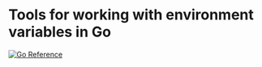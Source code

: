 # Tools for working with environment variables in Go

[![Go Reference](https://pkg.go.dev/badge/github.com/mtraver/envtools.svg)](https://pkg.go.dev/github.com/mtraver/envtools)
